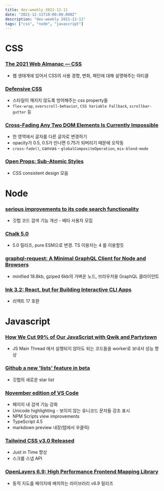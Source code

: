 ```yaml
---
title: dev-weekly 2021-12-11
date: "2021-12-11T10:00:00.000Z"
description: "dev-weekly 2021-12-11"
tags: ["css", "node", "javascript"]
---
```


# CSS

### **[The 2021 Web Almanac — CSS](https://almanac.httparchive.org/en/2021/css)**

- 웹 생태계에 있어서 CSS의 사용 경향, 변화, 패턴에 대해 설명해주는 아티클

### **[Defensive CSS](https://ishadeed.com/article/defensive-css/)**

- 스타일이 깨지지 않도록 방어해주는 css property들
- `flex-wrap`, `overscroll-behavior`, `CSS Variable Fallback`, `scrollbar-gutter` 등

### **[Cross-Fading Any Two DOM Elements Is Currently Impossible](https://jakearchibald.com/2021/dom-cross-fade)**

- 한 영역에서 글자를 다른 글자로 변경하기
- opacity가 0.5, 0.5가 만나면 0.75가 되버리기 때문에 오작동
- `cross-fade()`, canvas - `globalCompositeOperation`, `mix-blend-mode`

### **[Open Props: Sub-Atomic Styles](https://open-props.style/)**

- CSS consistent design 모음

# Node

### **[serious improvements to its code search functionality](https://github.blog/2021-12-08-improving-github-code-search/)**

- 깃헙 코드 검색 기능 개선 - 베타 사용자 모집

### **[Chalk 5.0](https://github.com/chalk/chalk/releases/tag/v5.0.0)**

- 5.0 릴리즈, pure ESM으로 변경. TS 이용자는 4 를 이용할듯

### **[graphql-request: A Minimal GraphQL Client for Node and Browsers](https://github.com/prisma-labs/graphql-request)**

- minified 18.8kb, gziped 6kb의 가벼운 노드, 브라우저용 GraphQL 클라이언트

### **[Ink 3.2: React, but for Building Interactive CLI Apps](https://github.com/vadimdemedes/ink/releases/tag/v3.2.0)**

- 리액트 17 호환

# Javascript

### **[How We Cut 99% of Our JavaScript with Qwik and Partytown](https://www.builder.io/blog/how-we-cut-99-percent-js-with-qwik-and-partytown)**

- JS Main Thread 에서 실행되지 않아도 되는 코드들을 worker로 보내서 성능 향상

### [**Github a new 'lists' feature in beta**](https://github.blog/changelog/2021-12-09-lists-are-now-available-as-a-public-beta/)

- 깃헙의 새로운 star list

### **[November edition of VS Code](https://code.visualstudio.com/updates/v1_63)**

- 페이지 내 검색 기능 강화
- Unicode highlighting - 보이지 않는 유니코드 문자들 강조 표시
- NPM Scripts view improvements
- TypeScript 4.5
- markdown preview 내장(탭에서 우클릭)

### **[Tailwind CSS v3.0 Released](https://tailwindcss.com/blog/tailwindcss-v3)**

- Just in Time 향상
- 스크롤 스냅 API

### **[OpenLayers 6.9: High Performance Frontend Mapping Library](https://github.com/openlayers/openlayers/releases/tag/v6.9.0)**

- 동적 지도를 페이지에 배치하는 라이브러리 v6.9 릴리즈
